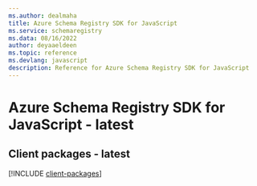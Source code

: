 ```yaml
---
ms.author: dealmaha
title: Azure Schema Registry SDK for JavaScript
ms.service: schemaregistry
ms.data: 08/16/2022
author: deyaaeldeen
ms.topic: reference
ms.devlang: javascript
description: Reference for Azure Schema Registry SDK for JavaScript
---
```

# Azure Schema Registry SDK for JavaScript - latest

## Client packages - latest
[!INCLUDE [client-packages](schema-registry-client-index.md)]